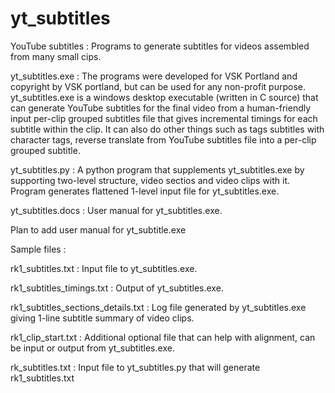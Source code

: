 # yt_subtitles
YouTube subtitles : Programs to generate subtitles for videos assembled from many small cips.

yt_subtitles.exe : The programs were developed for VSK Portland and copyright by VSK portland, but can be used for any non-profit purpose.
yt_subtitles.exe is a windows desktop executable (written in C source) that can generate YouTube subtitles for the final video from a 
human-friendly input per-clip grouped subtitles file that gives incremental timings for each subtitle within the clip. It can also do other things such as 
tags subtitles with character tags, reverse translate from YouTube subtitles file into a per-clip grouped subtitle.

yt_subtitles.py : A python program that supplements yt_subtitles.exe by supporting two-level structure, video sectios and video clips with it. 
Program generates flattened 1-level input file for yt_subtitles.exe. 

yt_subtitles.docs : User manual for yt_subtitles.exe.

Plan to add user manual for yt_subtitle.exe

Sample files :

rk1_subtitles.txt : Input file to yt_subtitles.exe.

rk1_subtitles_timings.txt : Output of yt_subtitles.exe.

rk1_subtitles_sections_details.txt : Log file generated by yt_subtitles.exe giving 1-line subtitle summary of video clips.

rk1_clip_start.txt : Additional optional file that can help with alignment, can be input or output from yt_subtitles.exe.

rk_subtitles.txt : Input file to yt_subtitles.py that will generate rk1_subtitles.txt
